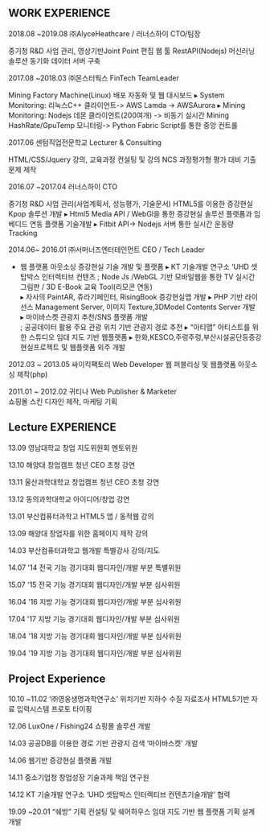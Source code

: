 WORK EXPERIENCE
----------------------------------------------------
2018.08   ~2019.08      ㈜AlyceHeathcare / 러너스하이      CTO/팀장

중기청 R&D 사업 관리, 영상기반Joint Point 편집 웹 툴
RestAPI(Nodejs) 머신러닝 솔루션 동기화 데이터 서버 구축



2017.08  ~2018.03       ㈜몬스터웍스                  FinTech TeamLeader

Mining Factory Machine(Linux)  배포 자동화 및 웹 대시보드
▸ System Monitoring:
리눅스C++ 클라이언트-> AWS Lamda -> AWSAurora
▸ Mining Monitoring:
Nodejs 데몬 클라이언트(200여개) -> 비동기 실시간 Mining HashRate/GpuTemp 모니터링-> Python Fabric Script를 통한 중앙 컨트롤


2017.06 센텀직업전문학교         Lecturer & Consulting

   HTML/CSS/Jquery 강의, 교육과정 컨설팅 및 강의
  NCS 과정평가형 평가 대비 기출 문제 제작
  
  
2016.07 ~2017.04 러너스하이 CTO

  중기청 R&D 사업 관리(사업계획서, 성능평가, 기술문서)
    HTML5를 이용한 증강현실 Kpop 솔루션 개발
  ▸ Html5 Media API / WebGl을 통한 증강현실 솔루션
    플랫폼과 임베디드 연동 플랫폼 기술개발
▸ Fitbit API-> Nodejs 서버 통한 실시간 운동량 Tracking


2014.06~ 2016.01     ㈜서머너즈엔터테인먼트  CEO / Tech Leader   

- 웹 플랫폼 아웃소싱 증강현실 기술 개발 및 플랫폼
▸ KT 기술개발 연구소 ‘UHD 셋탑박스 인터렉티브 컨텐츠
              ; Node Js /WebGL 기반 모바일웹을 통한 TV 실시간
      그림판 / 3D E-Book 교육 Tool(리모콘 연동)               
▸ 자사의 PaintAR, 쥬라기페인터, RisingBook 증강현실앱 개발
▸ PHP 기반 라이선스 Management Server, 이미지
Texture,3DModel Contents Server 개발    
▸ 마이바스켓  관광지 추천/SNS 플랫폼 개발   
; 공공데이터 활용 주요 관광 위치 기반 관광지 경로 추천
▸ “아티맵” 아티스트를 위한 스튜디오 임대 지도 기반 웹플랫폼
▸ 한화,KESCO,주렁주렁,부산시설공단등증강현실프로젝트
및 웹플랫폼 외주 개발               



2012.03 ~ 2013.05      싸이킥팩토리           Web Developer
웹 퍼블리싱 및 웹플랫폼 아웃소싱 제작(php)



2011.01 ~ 2012.02    귀티나                  Web Publisher & Marketer   
쇼핑몰 스킨 디자인 제작, 마케팅 기획



Lecture EXPERIENCE
------------------------------------------------
13.09 영남대학교 창업 지도위원회 멘토위원

13.10 해양대 창업캠프 청년 CEO 초청 강연

13.11 울산과학대학교 창업캠프 청년 CEO 초청 강연

13.12 동의과학대학교 아이디어/창업 강연

13.01 부산컴퓨터과학고 HTML5 앱 / 동적웹 강의

13.09 해양대 창업자를 위한 홈페이지 제작 강의

14.03 부산컴퓨터과학고 웹개발 특별강사 강의/지도

14.07 '14 전국 기능 경기대회 웹디자인/개발 부분 특별위원

15.07 '15 전국 기능 경기대회 웹디자인/개발 부분 심사위원

16.04 '16 지방 기능 경기대회 웹디자인/개발 부분 심사위원

17.04 '17 지방 기능 경기대회 웹디자인/개발 부분 심사위원

18.04 '18 지방 기능 경기대회 웹디자인/개발 부분 심사위원

19.04 '19 지방 기능 경기대회 웹디자인/개발 부분 심사위원



Project Experience
-------------------------------------------------------

10.10 ~11.02 ‘㈜영웅생명과학연구소’ 위치기반 지하수 수질 자료조사 HTML5기반 자료 입력시스템 프로토 타이핑

12.06 LuxOne / Fishing24 쇼핑몰 솔루션 개발

14.03 공공DB를 이용한 경로 기반 관광지 검색 ‘마이바스켓’ 개발

14.06 웹기반 증강현실 플랫폼 개발

14.11 중소기업청 창업성장 기술과제 책임 연구원

14.12 KT 기술개발 연구소 ‘UHD 셋탑박스 인터렉티브 컨텐츠기술개발’ 협력

19.09 ~20.01 “쉐방” 기획 컨설팅 및 쉐어하우스 임대 지도 기반 웹 플랫폼 기획 설계 개발
